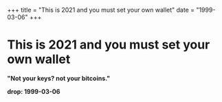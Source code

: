 +++
title = "This is 2021 and you must set your own wallet"
date = "1999-03-06"
+++



# This is 2021 and you must set your own wallet

**"Not your keys? not your bitcoins."**

**drop: 1999-03-06**